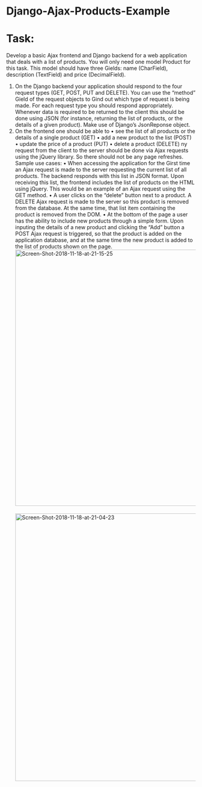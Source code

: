 # Django-Ajax-Products-Example

# Task:
Develop a basic Ajax frontend and Django backend for a web application that deals with a list of products. You will only need one model Product for this task. This model should have three Gields: name (CharField), description (TextField) and price (DecimalField).
1) On the Django backend your application should respond to the four request types (GET, POST, PUT and DELETE). You can use the “method” Gield of the request objects to Gind out which type of request is being made. For each request type you should respond appropriately. Whenever data is required to be returned to the client this should be done using JSON (for instance, returning the list of products, or the details of a given product). Make use of Django’s JsonReponse object.  
2) On the frontend one should be able to
• see the list of all products or the details of a single product (GET) • add a new product to the list (POST)
• update the price of a product (PUT)
• delete a product (DELETE)
ny request from the client to the server should be done via Ajax requests using the jQuery library. So there should not be any page refreshes.
Sample use cases:
• When accessing the application for the Girst time an Ajax request is made to the server requesting the current list of all products. The backend responds with this list in JSON format. Upon receiving this list, the frontend includes the list of products on the HTML using jQuery. This would be an example of an Ajax request using the GET method.
• A user clicks on the “delete” button next to a product. A DELETE Ajax request is made to the server so this product is removed from the database. At the same time, that list item containing the product is removed from the DOM.
• At the bottom of the page a user has the ability to include new products through a simple form. Upon inputing the details of a new product and clicking the “Add” button a POST Ajax request is triggered, so that the product is added on the application database, and at the same time the new product is added to the list of products shown on the page.
   <a href="https://ibb.co/kexMc0"><img src="https://preview.ibb.co/buGsjf/Screen-Shot-2018-11-18-at-21-15-25.png" alt="Screen-Shot-2018-11-18-at-21-15-25" width="680" hight="330" border="0"></a> <br> <br>
<a href="https://ibb.co/nfYiqL"><img src="https://preview.ibb.co/kGf7H0/Screen-Shot-2018-11-18-at-21-04-23.png" alt="Screen-Shot-2018-11-18-at-21-04-23"  width="710" hight="330" border="0"></a>

